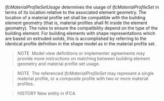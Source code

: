 ﻿_IfcMaterialProfileSetUsage_ determines the usage of _IfcMaterialProfileSet_ in terms of its location relative to the associated element geometry. The location of a material profile set shall be compatible with the building element geometry (that is, material profiles shall fit inside the element geometry). The rules to ensure the compatibility depend on the type of the building element. For building elements with shape representations which are based on extruded solids, this is accomplished by referring to the identical profile definition in the shape model as in the material profile set.

> NOTE&nbsp; Model view definitions or implementer agreements may provide more instructions on matching between building element geometry and material profile set usage.

> NOTE&nbsp; The referenced _IfcMaterialProfileSet_ may represent a single material profile, or a composite profile with two or more material profiles.

> HISTORY New entity in IFC4.